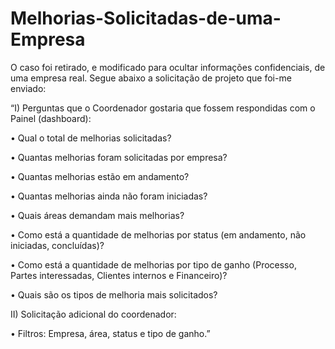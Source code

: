 # Melhorias-Solicitadas-de-uma-Empresa

O caso foi retirado, e modificado para ocultar informações confidenciais, de uma empresa real. Segue abaixo a solicitação de projeto que foi-me enviado:

“I) Perguntas que o Coordenador gostaria que fossem respondidas com o Painel (dashboard):

• Qual o total de melhorias solicitadas?

• Quantas melhorias foram solicitadas por empresa?

• Quantas melhorias estão em andamento?

• Quantas melhorias ainda não foram iniciadas?

• Quais áreas demandam mais melhorias?

• Como está a quantidade de melhorias por status (em andamento, não iniciadas, concluídas)?

• Como está a quantidade de melhorias por tipo de ganho (Processo, Partes interessadas, Clientes internos e Financeiro)?

• Quais são os tipos de melhoria mais solicitados?

II) Solicitação adicional do coordenador:

• Filtros: Empresa, área, status e tipo de ganho.”
